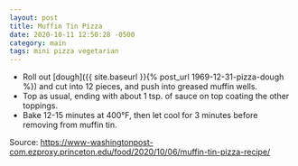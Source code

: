 ```yaml
---
layout: post
title: Muffin Tin Pizza
date: 2020-10-11 12:50:28 -0500
category: main
tags: mini pizza vegetarian
---
```

<ul>
 	<li>Roll out [dough]({{ site.baseurl }}{% post_url 1969-12-31-pizza-dough %}) and cut into 12 pieces, and push into greased muffin wells.</li>
 	<li>Top as usual, ending with about 1 tsp. of sauce on top coating the other toppings.</li>
 	<li>Bake 12-15 minutes at 400°F, then let cool for 3 minutes before removing from muffin tin.</li>
</ul>
Source: <a href="https://www-washingtonpost-com.ezproxy.princeton.edu/food/2020/10/06/muffin-tin-pizza-recipe/">https://www-washingtonpost-com.ezproxy.princeton.edu/food/2020/10/06/muffin-tin-pizza-recipe/</a>
